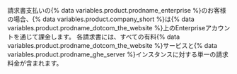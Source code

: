 請求書支払いの{% data variables.product.prodname_enterprise %}のお客様の場合、{% data variables.product.company_short %}は{% data variables.product.prodname_dotcom_the_website %}上のEnterpriseアカウントを通じて課金します。 各請求書には、すべての有料{% data variables.product.prodname_dotcom_the_website %}サービスと{% data variables.product.prodname_ghe_server %}インスタンスに対する単一の請求料金が含まれます。
